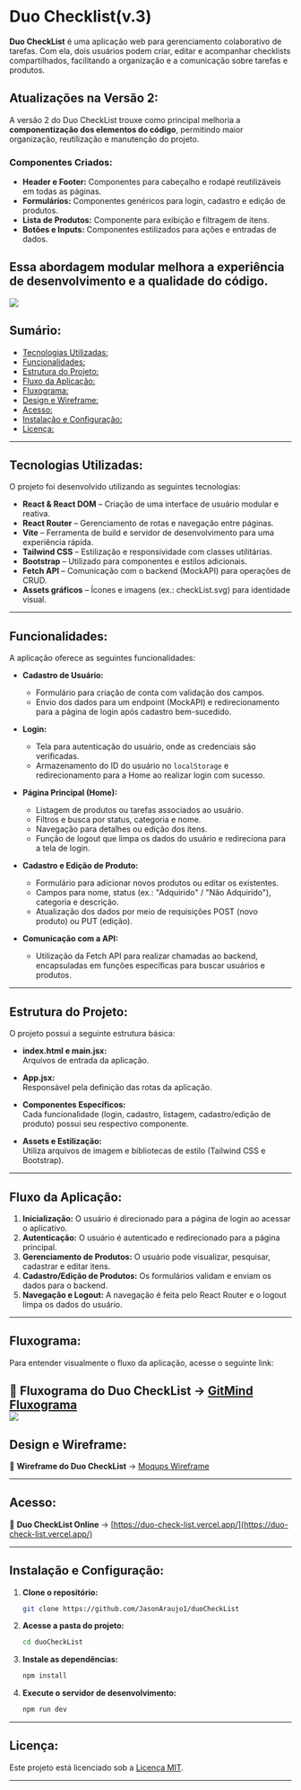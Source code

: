   # Duo Checklist(v.3)

**Duo CheckList** é uma aplicação web para gerenciamento colaborativo de tarefas. Com ela, dois usuários podem criar, editar e acompanhar checklists compartilhados, facilitando a organização e a comunicação sobre tarefas e produtos.
## Atualizações na Versão 2:

A versão 2 do Duo CheckList trouxe como principal melhoria a **componentização dos elementos do código**, permitindo maior organização, reutilização e manutenção do projeto.  

### Componentes Criados:
- **Header e Footer:** Componentes para cabeçalho e rodapé reutilizáveis em todas as páginas.  
- **Formulários:** Componentes genéricos para login, cadastro e edição de produtos.  
- **Lista de Produtos:** Componente para exibição e filtragem de itens.  
- **Botões e Inputs:** Componentes estilizados para ações e entradas de dados.  

Essa abordagem modular melhora a experiência de desenvolvimento e a qualidade do código.  
 ---
<img src="./duoCheckList/src/assets/print.PNG"/>

## Sumário:

- [Tecnologias Utilizadas:](#tecnologias-utilizadas)  
- [Funcionalidades:](#funcionalidades)  
- [Estrutura do Projeto:](#estrutura-do-projeto)  
- [Fluxo da Aplicação:](#fluxo-da-aplicação)  
- [Fluxograma:](#fluxograma)  
- [Design e Wireframe:](#design-e-wireframe)  
- [Acesso:](#acesso)  
- [Instalação e Configuração:](#instalação-e-configuração)  
- [Licença:](#licença)  

---

## Tecnologias Utilizadas:  

O projeto foi desenvolvido utilizando as seguintes tecnologias:  

- **React & React DOM** – Criação de uma interface de usuário modular e reativa.  
- **React Router** – Gerenciamento de rotas e navegação entre páginas.  
- **Vite** – Ferramenta de build e servidor de desenvolvimento para uma experiência rápida.  
- **Tailwind CSS** – Estilização e responsividade com classes utilitárias.  
- **Bootstrap** – Utilizado para componentes e estilos adicionais.  
- **Fetch API** – Comunicação com o backend (MockAPI) para operações de CRUD.  
- **Assets gráficos** – Ícones e imagens (ex.: checkList.svg) para identidade visual.  

---

## Funcionalidades:  

A aplicação oferece as seguintes funcionalidades:  

- **Cadastro de Usuário:**  
  - Formulário para criação de conta com validação dos campos.  
  - Envio dos dados para um endpoint (MockAPI) e redirecionamento para a página de login após cadastro bem-sucedido.  

- **Login:**  
  - Tela para autenticação do usuário, onde as credenciais são verificadas.  
  - Armazenamento do ID do usuário no `localStorage` e redirecionamento para a Home ao realizar login com sucesso.  

- **Página Principal (Home):**  
  - Listagem de produtos ou tarefas associados ao usuário.  
  - Filtros e busca por status, categoria e nome.  
  - Navegação para detalhes ou edição dos itens.  
  - Função de logout que limpa os dados do usuário e redireciona para a tela de login.  

- **Cadastro e Edição de Produto:**  
  - Formulário para adicionar novos produtos ou editar os existentes.  
  - Campos para nome, status (ex.: "Adquirido" / "Não Adquirido"), categoria e descrição.  
  - Atualização dos dados por meio de requisições POST (novo produto) ou PUT (edição).  

- **Comunicação com a API:**  
  - Utilização da Fetch API para realizar chamadas ao backend, encapsuladas em funções específicas para buscar usuários e produtos.  

---

## Estrutura do Projeto:  

O projeto possui a seguinte estrutura básica:  

- **index.html e main.jsx:**  
  Arquivos de entrada da aplicação.

- **App.jsx:**  
  Responsável pela definição das rotas da aplicação.

- **Componentes Específicos:**  
  Cada funcionalidade (login, cadastro, listagem, cadastro/edição de produto) possui seu respectivo componente.

- **Assets e Estilização:**  
  Utiliza arquivos de imagem e bibliotecas de estilo (Tailwind CSS e Bootstrap).

---

## Fluxo da Aplicação:  

1. **Inicialização:** O usuário é direcionado para a página de login ao acessar o aplicativo.  
2. **Autenticação:** O usuário é autenticado e redirecionado para a página principal.  
3. **Gerenciamento de Produtos:** O usuário pode visualizar, pesquisar, cadastrar e editar itens.  
4. **Cadastro/Edição de Produtos:** Os formulários validam e enviam os dados para o backend.  
5. **Navegação e Logout:** A navegação é feita pelo React Router e o logout limpa os dados do usuário.  

---

## Fluxograma:  

Para entender visualmente o fluxo da aplicação, acesse o seguinte link:  

🔗 **Fluxograma do Duo CheckList** → [GitMind Fluxograma](https://gitmind.com/app/docs/m5jinzfc)  
<img src="/duoCheckList/src/assets/fluxograma.png"></img>
---

## Design e Wireframe:  

🔗 **Wireframe do Duo CheckList** → [Moqups Wireframe](https://app.moqups.com/0v1WYebsFY33kii807RmGZYuwhvWyEbs/view/page/a7bc758b4)  

---

## Acesso:  

🔗 **Duo CheckList Online** → [https://duo-check-list.vercel.app/](https://duo-check-list.vercel.app/)  

---
## Instalação e Configuração:  

1. **Clone o repositório:**  
   ```sh  
   git clone https://github.com/JasonAraujo1/duoCheckList  
   ```  

2. **Acesse a pasta do projeto:**  
   ```sh  
   cd duoCheckList  
   ```  

3. **Instale as dependências:**  
   ```sh  
   npm install  
   ```  

4. **Execute o servidor de desenvolvimento:**  
   ```sh  
   npm run dev  
   ```  

---
## Licença:  

Este projeto está licenciado sob a [Licença MIT](LICENSE).  

---